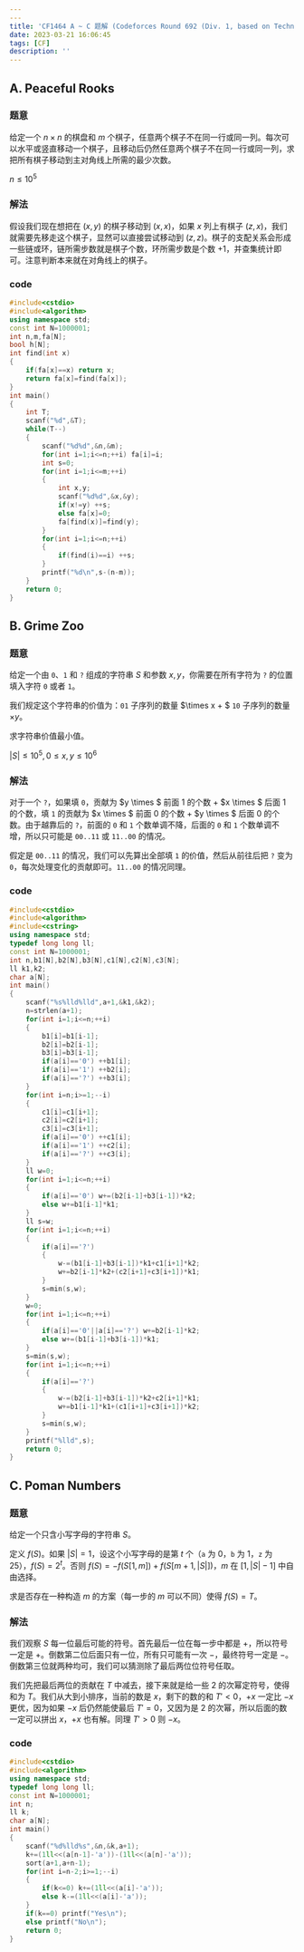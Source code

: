 ```yaml
---
---
title: 'CF1464 A ~ C 题解 (Codeforces Round 692 (Div. 1, based on Technocup 2021 Elimination Round 3))'
date: 2023-03-21 16:06:45
tags: [CF]
description: ''
---
```


## A. Peaceful Rooks

### 题意

给定一个 $n \times n$ 的棋盘和 $m$ 个棋子，任意两个棋子不在同一行或同一列。每次可以水平或竖直移动一个棋子，且移动后仍然任意两个棋子不在同一行或同一列，求把所有棋子移动到主对角线上所需的最少次数。

$n \leq 10^5$

### 解法

假设我们现在想把在 $(x,y)$ 的棋子移动到 $(x,x)$，如果 $x$ 列上有棋子 $(z,x)$，我们就需要先移走这个棋子，显然可以直接尝试移动到 $(z,z)$。棋子的支配关系会形成一些链或环，链所需步数就是棋子个数，环所需步数是个数 $+1$，并查集统计即可。注意判断本来就在对角线上的棋子。

### code

```cpp
#include<cstdio>
#include<algorithm>
using namespace std;
const int N=1000001;
int n,m,fa[N];
bool h[N];
int find(int x)
{
    if(fa[x]==x) return x;
    return fa[x]=find(fa[x]);
}
int main()
{
    int T;
    scanf("%d",&T);
    while(T--)
    {
        scanf("%d%d",&n,&m);
        for(int i=1;i<=n;++i) fa[i]=i;
        int s=0;
        for(int i=1;i<=m;++i)
        {
            int x,y;
            scanf("%d%d",&x,&y);
            if(x!=y) ++s;
            else fa[x]=0;
            fa[find(x)]=find(y);
        }
        for(int i=1;i<=n;++i)
        {
            if(find(i)==i) ++s;
        }
        printf("%d\n",s-(n-m));
    }
    return 0;
}
```

## B. Grime Zoo

### 题意

给定一个由 `0`、`1` 和 `?` 组成的字符串 $S$ 和参数 $x,y$，你需要在所有字符为 `?` 的位置填入字符 `0` 或者 `1`。

我们规定这个字符串的价值为：`01` 子序列的数量 $\times x + $ `10` 子序列的数量 $\times y$。

求字符串价值最小值。

$|S| \leq 10^5,0 \leq x,y \leq 10^6$

### 解法

对于一个 `?`，如果填 `0`，贡献为 $y \times $ 前面 $1$ 的个数 $+$ $x \times $ 后面 $1$ 的个数，填 `1` 的贡献为 $x \times $ 前面 $0$ 的个数 $+$ $y \times $ 后面 $0$ 的个数。由于越靠后的 `?`，前面的 `0` 和 `1` 个数单调不降，后面的 `0` 和 `1` 个数单调不增，所以只可能是 `00..11` 或 `11..00` 的情况。

假定是 `00..11` 的情况，我们可以先算出全部填 `1` 的价值，然后从前往后把 `?` 变为 `0`，每次处理变化的贡献即可。`11..00` 的情况同理。

### code

```cpp
#include<cstdio>
#include<algorithm>
#include<cstring>
using namespace std;
typedef long long ll;
const int N=1000001;
int n,b1[N],b2[N],b3[N],c1[N],c2[N],c3[N];
ll k1,k2;
char a[N];
int main()
{
    scanf("%s%lld%lld",a+1,&k1,&k2);
    n=strlen(a+1);
    for(int i=1;i<=n;++i)
    {
        b1[i]=b1[i-1];
        b2[i]=b2[i-1];
        b3[i]=b3[i-1];
        if(a[i]=='0') ++b1[i];
        if(a[i]=='1') ++b2[i];
        if(a[i]=='?') ++b3[i];
    }
    for(int i=n;i>=1;--i)
    {
        c1[i]=c1[i+1];
        c2[i]=c2[i+1];
        c3[i]=c3[i+1];
        if(a[i]=='0') ++c1[i];
        if(a[i]=='1') ++c2[i];
        if(a[i]=='?') ++c3[i];
    }
    ll w=0;
    for(int i=1;i<=n;++i)
    {
        if(a[i]=='0') w+=(b2[i-1]+b3[i-1])*k2;
        else w+=b1[i-1]*k1;
    }
    ll s=w;
    for(int i=1;i<=n;++i)
    {
        if(a[i]=='?')
        {
            w-=(b1[i-1]+b3[i-1])*k1+c1[i+1]*k2;
            w+=b2[i-1]*k2+(c2[i+1]+c3[i+1])*k1;
        }
        s=min(s,w);
    }
    w=0;
    for(int i=1;i<=n;++i)
    {
        if(a[i]=='0'||a[i]=='?') w+=b2[i-1]*k2;
        else w+=(b1[i-1]+b3[i-1])*k1;
    }
    s=min(s,w);
    for(int i=1;i<=n;++i)
    {
        if(a[i]=='?')
        {
            w-=(b2[i-1]+b3[i-1])*k2+c2[i+1]*k1;
            w+=b1[i-1]*k1+(c1[i+1]+c3[i+1])*k2;
        }
        s=min(s,w);
    }
    printf("%lld",s);
    return 0;
}
```

## C. Poman Numbers

### 题意

给定一个只含小写字母的字符串 $S$。

定义 $f(S)$。如果 $|S|=1$，设这个小写字母的是第 $t$ 个（`a` 为 $0$，`b` 为 $1$，`z` 为 $25$），$f(S)=2^t$。否则 $f(S)=-f(S[1,m])+f(S[m+1,|S|])$，$m$ 在 $[1,|S|-1]$ 中自由选择。

求是否存在一种构造 $m$ 的方案（每一步的 $m$ 可以不同）使得 $f(S)=T$。

### 解法

我们观察 $S$ 每一位最后可能的符号。首先最后一位在每一步中都是 $+$，所以符号一定是 $+$。倒数第二位后面只有一位，所有只可能有一次 $-$，最终符号一定是 $-$。倒数第三位就两种均可，我们可以猜测除了最后两位位符号任取。

我们先把最后两位的贡献在 $T$ 中减去，接下来就是给一些 $2$ 的次幂定符号，使得和为 $T$。我们从大到小排序，当前的数是 $x$，剩下的数的和 $T'< 0$，$+x$ 一定比 $-x$ 更优，因为如果 $-x$ 后仍然能使最后 $T' = 0$，又因为是 $2$ 的次幂，所以后面的数一定可以拼出 $x$，$+x$ 也有解。同理 $T'>0$ 则 $-x$。

### code

```cpp
#include<cstdio>
#include<algorithm>
using namespace std;
typedef long long ll;
const int N=1000001;
int n;
ll k;
char a[N];
int main()
{
    scanf("%d%lld%s",&n,&k,a+1);
    k+=(1ll<<(a[n-1]-'a'))-(1ll<<(a[n]-'a'));
    sort(a+1,a+n-1);
    for(int i=n-2;i>=1;--i)
    {
        if(k<=0) k+=(1ll<<(a[i]-'a'));
        else k-=(1ll<<(a[i]-'a'));
    }
    if(k==0) printf("Yes\n");
    else printf("No\n");
    return 0;
}
```

